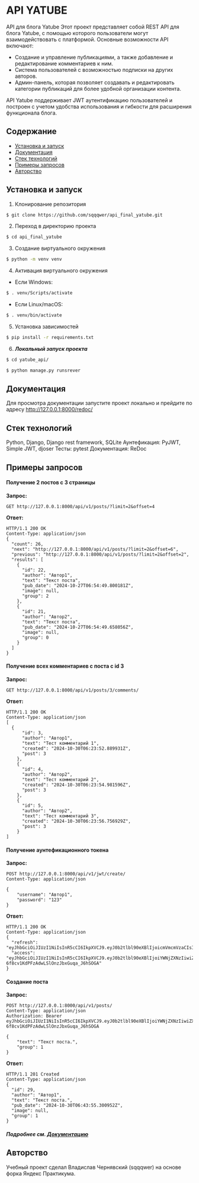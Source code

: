 # API YATUBE
API для блога Yatube
Этот проект представляет собой REST API для блога Yatube, с помощью которого пользователи могут взаимодействовать с платформой. Основные возможности API включают:
- Создание и управление публикациями, а также добавление и редактирование комментариев к ним.
- Система пользователей с возможностью подписки на других авторов.
- Админ-панель, которая позволяет создавать и редактировать категории публикаций для более удобной организации контента.

API Yatube поддерживает JWT аутентификацию пользователей и построен с учетом удобства использования и гибкости для расширения функционала блога.

## Содержание
- [Установка и запуск](#установка-и-запуск)
- [Документация](#документация)
- [Стек технологий](#стек-технологий)
- [Примеры запросов](#примеры-запросов)
- [Авторство](#авторство)

## Установка и запуск
1. Клонирование репозитория
   
```bash
$ git clone https://github.com/sqqqwer/api_final_yatube.git
```

2. Переход в директорию проекта

```bash
$ cd api_final_yatube
```

3. Создание виртуального окружения

```bash
$ python -m venv venv
```

4. Активация виртуального окружения

- Если Windows:
```bash
$ . venv/Scripts/activate
```
- Если Linux/macOS:
```bash
$ . venv/bin/activate
```
5. Установка зависимостей

```bash
$ pip install -r requirements.txt
```

6. **_Локальный запуск проекта_**

```bash
$ cd yatube_api/
```

```bash
$ python manage.py runsrever
```

## Документация
Для просмотра документации запустите проект локально и прейдите по адресу http://127.0.0.1:8000/redoc/

## Стек технологий
Python, Django, Django rest framework, SQLite
Аунтефикация: PyJWT, Simple JWT, djoser
Тесты: pytest
Документация: ReDoc


## Примеры запросов
#### Получение 2 постов с 3 страницы
**Запрос:**
```
GET http://127.0.0.1:8000/api/v1/posts/?limit=2&offset=4
```
**Ответ:**
```
HTTP/1.1 200 OK
Content-Type: application/json
{
  "count": 26,
  "next": "http://127.0.0.1:8000/api/v1/posts/?limit=2&offset=6",
  "previous": "http://127.0.0.1:8000/api/v1/posts/?limit=2&offset=2",
  "results": [
    {
      "id": 22,
      "author": "Автор1",
      "text": "Текст поста",
      "pub_date": "2024-10-27T06:54:49.800181Z",
      "image": null,
      "group": 2
    },
    {
      "id": 21,
      "author": "Автор2",
      "text": "Текст поста",
      "pub_date": "2024-10-27T06:54:49.658056Z",
      "image": null,
      "group": 0
    }
  ]
}
```

#### Получение всех комментариев с поста с id 3
**Запрос:**
```
GET http://127.0.0.1:8000/api/v1/posts/3/comments/
```
**Ответ:**
```
HTTP/1.1 200 OK
Content-Type: application/json
[
  {
      "id": 3,
      "author": "Автор1",
      "text": "Тест комментарий 1",
      "created": "2024-10-30T06:23:52.889931Z",
      "post": 3
    },
    {
      "id": 4,
      "author": "Автор2",
      "text": "Тест комментарий 2",
      "created": "2024-10-30T06:23:54.981596Z",
      "post": 3
    },
    {
      "id": 5,
      "author": "Автор2",
      "text": "Тест комментарий 3",
      "created": "2024-10-30T06:23:56.756929Z",
      "post": 3
    }
]
```

#### Получение аунтефикационного токена
**Запрос:**
```
POST http://127.0.0.1:8000/api/v1/jwt/create/
Content-Type: application/json

{
    "username": "Автор1",
    "password": "123"
}
```
**Ответ:**
```
HTTP/1.1 200 OK
Content-Type: application/json
{
  "refresh": "eyJhbGciOiJIUzI1NiIsInR5cCI6IkpXVCJ9.eyJ0b2tlbl90eXBlIjoicmVmcmVzaCIsImV4cCI6MTczMDM1NzE2NCwiaWF0IjoxNzMwMjcwNzY0LCJqdGkiOiJkMzg0MzZjM2IzZDQ0YTA0ODNjY2JkZGY4YjM2Y2Y3MyIsInVzZXJfaWQiOjJ9.qh61jo_5SanDKKB9WRe5rD8E0Sp2bTOw1FHKqhmPHSw",
  "access": "eyJhbGciOiJIUzI1NiIsInR5cCI6IkpXVCJ9.eyJ0b2tlbl90eXBlIjoiYWNjZXNzIiwiZXhwIjoxNzMwMzU3MTY0LCJpYXQiOjE3MzAyNzA3NjQsImp0aSI6IjY3OTkxZTk3N2Q0MTRhODk4N2RjZjkxM2FmNDhlYjVmIiwidXNlcl9pZCI6Mn0.m54KyW1-6f8cv1KdPFzAdwLSlOnzJbxGuqa_J6hSOGA"
}
```

#### Создание поста
**Запрос:**
```
POST http://127.0.0.1:8000/api/v1/posts/
Content-Type: application/json
Authorization: Bearer eyJhbGciOiJIUzI1NiIsInR5cCI6IkpXVCJ9.eyJ0b2tlbl90eXBlIjoiYWNjZXNzIiwiZXhwIjoxNzMwMzU3MTY0LCJpYXQiOjE3MzAyNzA3NjQsImp0aSI6IjY3OTkxZTk3N2Q0MTRhODk4N2RjZjkxM2FmNDhlYjVmIiwidXNlcl9pZCI6Mn0.m54KyW1-6f8cv1KdPFzAdwLSlOnzJbxGuqa_J6hSOGA

{
    "text": "Текст поста.",
    "group": 1
}
```
**Ответ:**
```
HTTP/1.1 201 Created
Content-Type: application/json
{
  "id": 29,
  "author": "Автор1",
  "text": "Текст поста.",
  "pub_date": "2024-10-30T06:43:55.300952Z",
  "image": null,
  "group": 1
}
```

##### Подробнее см. [Документацию](#документация)

## Авторство
Учебный проект сделал Владислав Чернявский (sqqqwer) на основе форка Яндекс Практикума.
